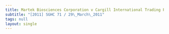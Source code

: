 ```yaml
---
title: Martek Biosciences Corporation v Cargill International Trading Pte Ltd
subtitle: "[2011] SGHC 71 / 29\_March\_2011"
tags: null
layout: single
---
```


